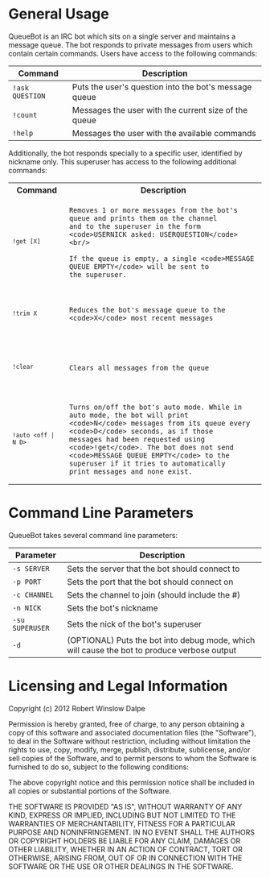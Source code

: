 General Usage
=============

QueueBot is an IRC bot which sits on a single server and maintains a message
queue. The bot responds to private messages from users which contain certain
commands. Users have access to the following commands:

Command | Description
------- | -----------
`!ask QUESTION` | Puts the user's question into the bot's message queue
`!count` | Messages the user with the current size of the queue
`!help` | Messages the user with the available commands

Additionally, the bot responds specially to a specific user, identified by
nickname only. This superuser has access to the following additional commands:

<table><tr><th>Command</th><th>Description
</th></tr><tr><td><code>

	!get [X]

</code></td><td>

	Removes 1 or more messages from the bot's queue and prints them on the channel 
	and to the superuser in the form <code>USERNICK asked: USERQUESTION</code><br/>
		
	If the queue is empty, a single <code>MESSAGE QUEUE EMPTY</code> will be sent to
	the superuser.

</td></tr><tr><td><code>

	!trim X

</code></td><td>

	Reduces the bot's message queue to the <code>X</code> most recent messages

</td></tr><tr><td><code>

	!clear

</code></td><td>

	Clears all messages from the queue

</td></tr><tr><td><code>

	!auto <off | N D>

</code></td><td>

	Turns on/off the bot's auto mode. While in auto mode, the bot will print 
	<code>N</code> messages from its queue every <code>D</code> seconds, as if those
	messages had been requested using <code>!get</code>. The bot does not send 
	<code>MESSAGE QUEUE EMPTY</code> to the superuser if it tries to automatically 
	print messages and none exist.

</td></tr></table>

Command Line Parameters
=======================

QueueBot takes several command line parameters:

Parameter | Description
--------- | -----------
`-s SERVER` | Sets the server that the bot should connect to
`-p PORT` | Sets the port that the bot should connect on
`-c CHANNEL` | Sets the channel to join (should include the #)
`-n NICK` | Sets the bot's nickname
`-su SUPERUSER` | Sets the nick of the bot's superuser
`-d` | (OPTIONAL) Puts the bot into debug mode, which will cause the bot to produce verbose output

Licensing and Legal Information
===============================

Copyright (c) 2012 Robert Winslow Dalpe

Permission is hereby granted, free of charge, to any person obtaining a copy of 
this software and associated documentation files (the "Software"), to deal in 
the Software without restriction, including without limitation the rights to 
use, copy, modify, merge, publish, distribute, sublicense, and/or sell copies of
the Software, and to permit persons to whom the Software is furnished to do so, 
subject to the following conditions:

The above copyright notice and this permission notice shall be included in all 
copies or substantial portions of the Software.

THE SOFTWARE IS PROVIDED "AS IS", WITHOUT WARRANTY OF ANY KIND, EXPRESS OR 
IMPLIED, INCLUDING BUT NOT LIMITED TO THE WARRANTIES OF MERCHANTABILITY, FITNESS
FOR A PARTICULAR PURPOSE AND NONINFRINGEMENT. IN NO EVENT SHALL THE AUTHORS OR 
COPYRIGHT HOLDERS BE LIABLE FOR ANY CLAIM, DAMAGES OR OTHER LIABILITY, WHETHER 
IN AN ACTION OF CONTRACT, TORT OR OTHERWISE, ARISING FROM, OUT OF OR IN 
CONNECTION WITH THE SOFTWARE OR THE USE OR OTHER DEALINGS IN THE SOFTWARE.